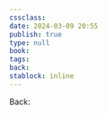 ```yaml
---
cssclass: 
date: 2024-03-09 20:55
publish: true
type: null
book: 
tags: 
back:
stablock: inline
---
```

Back: 

